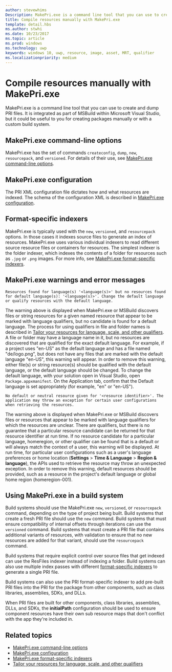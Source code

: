 ```yaml
---
author: stevewhims
Description: MakePri.exe is a command line tool that you can use to create and dump PRI files. It is integrated as part of MSBuild within Microsoft Visual Studio, but it could be useful to you for creating packages manually or with a custom build system.
title: Compile resources manually with MakePri.exe
template: detail.hbs
ms.author: stwhi
ms.date: 10/23/2017
ms.topic: article
ms.prod: windows
ms.technology: uwp
keywords: windows 10, uwp, resource, image, asset, MRT, qualifier
ms.localizationpriority: medium
---
```



# Compile resources manually with MakePri.exe

MakePri.exe is a command line tool that you can use to create and dump PRI files. It is integrated as part of MSBuild within Microsoft Visual Studio, but it could be useful to you for creating packages manually or with a custom build system.

## MakePri.exe command-line options

MakePri.exe has the set of commands `createconfig`, `dump`, `new`, `resourcepack`, and `versioned`. For details of their use, see [MakePri.exe command-line options](makepri-exe-command-options.md).

## MakePri.exe configuration

The PRI XML configuration file dictates how and what resources are indexed. The schema of the configuration XML is described in [MakePri.exe configuration](makepri-exe-configuration.md).

## Format-specific indexers

MakePri.exe is typically used with the `new`, `versioned`, and `resourcepack` options. In those cases it indexes source files to generate an index of resources. MakePri.exe uses various individual indexers to read different source resource files or containers for resources. The simplest indexer is the folder indexer, which indexes the contents of a folder for resources such as `.jpg` or `.png` images. For more info, see [MakePri.exe format-specific indexers](makepri-exe-format-specific-indexers.md).

## MakePri.exe warnings and error messages

```
Resources found for language(s) '<language(s)>' but no resources found for default language(s): '<language(s)>'. Change the default language or qualify resources with the default language.
```

The warning above is displayed when MakePri.exe or MSBuild discovers files or string resources for a given named resource that appear to be marked with language qualifiers, but no candidate is found for a default language. The process for using qualifiers in file and folder names is described in [Tailor your resources for language, scale, and other qualifiers](tailor-resources-lang-scale-contrast.md). A file or folder may have a language name in it, but no resources are discovered that are qualified for the exact default language. For example, if a project uses "en-US" as the default language and has a file named "de/logo.png", but does not have any files that are marked with the default language "en-US", this warning will appear. In order to remove this warning, either file(s) or string resource(s) should be qualified with the default language, or the default language should be changed. To change the default language, with your solution open in Visual Studio, open `Package.appxmanifest`. On the Application tab, confirm that the Default language is set appropriately (for example, "en" or "en-US").

```
No default or neutral resource given for '<resource identifier>'. The application may throw an exception for certain user configurations when retrieving the resources.
```

The warning above is displayed when MakePri.exe or MSBuild discovers files or resources that appear to be marked with language qualifiers for which the resources are unclear. There are qualifiers, but there is no guarantee that a particular resource candidate can be returned for that resource identifier at run time. If no resource candidate for a particular language, homeregion, or other qualifier can be found that is a default or will always match the context of a user, this warning will be displayed. At run time, for particular user configurations such as a user's language preferences or home location (**Settings** > **Time & Language** > **Region & language**), the APIs used to retrieve the resource may throw an unexpected exception. In order to remove this warning, default resources should be provided, such as a resource in the project's default language or global home region (homeregion-001).

## Using MakePri.exe in a build system

Build systems should use the MakePri.exe `new`, `versioned`, or `resourcepack` command, depending on the type of project being built. Build systems that create a fresh PRI file should use the `new` command. Build systems that must ensure compatibility of internal offsets through iterations can use the `versioned` command. Build systems that must create a PRI file that contains additional variants of resources, with validation to ensure that no new resources are added for that variant, should use the `resourcepack` command.

Build systems that require explicit control over source files that get indexed can use the ResFiles indexer instead of indexing a folder. Build systems can also use multiple index passes with different [format-specific indexers](makepri-exe-format-specific-indexers.md) to generate a single PRI file.

Build systems can also use the PRI format-specific indexer to add pre-built PRI files into the PRI for the package from other components, such as class libraries, assemblies, SDKs, and DLLs.

When PRI files are built for other components, class libraries, assemblies, DLLs, and SDKs, the **initialPath** configuration should be used to ensure component resources have their own sub resource maps that don't conflict with the app they're included in.

## Related topics

* [MakePri.exe command-line options](makepri-exe-command-options.md)
* [MakePri.exe configuration](makepri-exe-configuration.md)
* [MakePri.exe format-specific indexers](makepri-exe-format-specific-indexers.md)
* [Tailor your resources for language, scale, and other qualifiers](tailor-resources-lang-scale-contrast.md)
